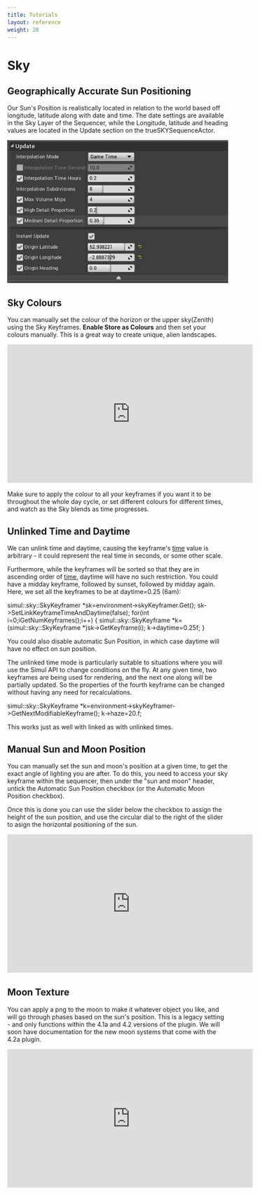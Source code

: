 ```yaml
---
title: Tutorials
layout: reference
weight: 20
---
```







Sky
====

Geographically Accurate Sun Positioning
----------------------------------------
Our Sun's Position is realistically located in relation to the world based off longitude, latitude along with date and time. The date settings are available in the Sky Layer of the Sequencer, while the Longitude, latitude and heading values are located in the Update section on the trueSKYSequenceActor. 

![](/images/longlat.png)




Sky Colours
-----------------
You can manually set the colour of the horizon or the upper sky(Zenith) using the Sky Keyframes. **Enable Store as Colours** and then set your colours manually. This is a great way to create unique, alien landscapes.

<div class="video-wrapper">
<div class="video-container">
<iframe width="560" height="315" src="https://www.youtube.com/embed/jmdS_6GsrXs" frameborder="0" allow="accelerometer; autoplay; encrypted-media; gyroscope; picture-in-picture" allowfullscreen></iframe>
</div>
</div>

Make sure to apply the colour to all your keyframes if you want it to be throughout the whole day cycle, or set different colours for different times, and watch as the Sky blends as time progresses.



Unlinked Time and Daytime
-------------------------

We can unlink time and daytime, causing the keyframe's <a href="../../ref/simul/sky/basekeyframe/time.html">time</a>
value is arbitrary - it could represent the real time in seconds, or some other scale. 

Furthermore, while the keyframes will be sorted so that they are in ascending order of <a href="../../ref/simul/sky/basekeyframe/time.html">time</a>,
daytime will have no such restriction. You could have a midday keyframe, followed by sunset, followed by midday again.
Here, we set all the keyframes to be at daytime=0.25 (6am):

simul::sky::SkyKeyframer *sk=environment->skyKeyframer.Get();
sk->SetLinkKeyframeTimeAndDaytime(false);
for(int i=0;i<sk->GetNumKeyframes();i++)
{
simul::sky::SkyKeyframe *k=(simul::sky::SkyKeyframe *)sk->GetKeyframe(i);
k->daytime=0.25f;
}

You could also disable automatic Sun Position, in which case daytime will have no effect
on sun position.

The unlinked time mode is particularly suitable to situations where you will use the Simul API to change conditions on the fly.
At any given time, two keyframes are being used for rendering, and the next one along will be partially updated. So the properties
of the fourth keyframe can be changed without having any need for recalculations.

simul::sky::SkyKeyframe *k=environment->skyKeyframer->GetNextModifiableKeyframe();
k->haze=20.f;

This works just as well with linked as with unlinked times.


Manual Sun and Moon Position
-------------------------
You can manually set the sun and moon's position at a given time, to get the exact angle of lighting you are after. To do this, you need to access your sky keyframe within the sequencer, then under the "sun and moon" header, untick the Automatic Sun Position checkbox (or the Automatic Moon Position checkbox).

Once this is done you can use the slider below the checkbox to assign the height of the sun position, and use the circular dial to the right of the slider to asign the horizontal positioning of the sun.

<div class="video-wrapper">
<div class="video-container">
<iframe width="560" height="315" src="https://www.youtube.com/embed/9Ix0V8mtUD4" frameborder="0" allow="accelerometer; autoplay; encrypted-media; gyroscope; picture-in-picture" allowfullscreen></iframe>
</div>
</div>


Moon Texture
---------------

You can apply a png to the moon to make it whatever object you like, and will go through phases based on the sun's position. This is a legacy setting - and only functions within the 4.1a and 4.2 versions of the plugin. We will soon have documentation for the new moon systems that come with the 4.2a plugin.


<div class="video-wrapper">
<div class="video-container">
<iframe width="560" height="315" src="https://www.youtube.com/embed/bc8Fl2wXvAg" frameborder="0" allow="accelerometer; autoplay; encrypted-media; gyroscope; picture-in-picture" allowfullscreen></iframe> 
</div>
</div>

